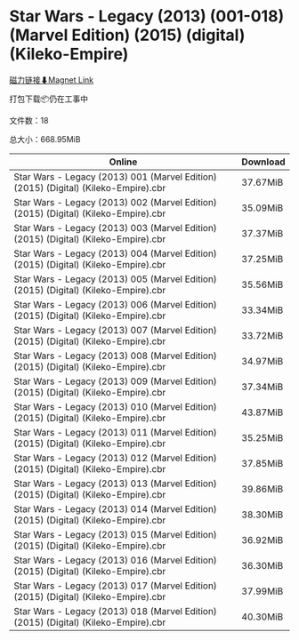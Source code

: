 # Star Wars - Legacy (2013) (001-018) (Marvel Edition) (2015) (digital) (Kileko-Empire)

[磁力链接⬇Magnet Link](magnet:?xt=urn:btih:60f51d67fd51934dc75192da3d8d096da6d37b8f&dn=Star%20Wars%20-%20Legacy%20%282013%29%20%28001-018%29%20%28Marvel%20Edition%29%20%282015%29%20%28digital%29%20%28Kileko-Empire%29)

打包下载📦仍在工事中

文件数：18

总大小：668.95MiB

Online | Download
--- | ---
Star Wars - Legacy (2013) 001 (Marvel Edition) (2015) (Digital) (Kileko-Empire).cbr | 37.67MiB
Star Wars - Legacy (2013) 002 (Marvel Edition) (2015) (Digital) (Kileko-Empire).cbr | 35.09MiB
Star Wars - Legacy (2013) 003 (Marvel Edition) (2015) (Digital) (Kileko-Empire).cbr | 37.37MiB
Star Wars - Legacy (2013) 004 (Marvel Edition) (2015) (Digital) (Kileko-Empire).cbr | 37.25MiB
Star Wars - Legacy (2013) 005 (Marvel Edition) (2015) (Digital) (Kileko-Empire).cbr | 35.56MiB
Star Wars - Legacy (2013) 006 (Marvel Edition) (2015) (Digital) (Kileko-Empire).cbr | 33.34MiB
Star Wars - Legacy (2013) 007 (Marvel Edition) (2015) (Digital) (Kileko-Empire).cbr | 33.72MiB
Star Wars - Legacy (2013) 008 (Marvel Edition) (2015) (Digital) (Kileko-Empire).cbr | 34.97MiB
Star Wars - Legacy (2013) 009 (Marvel Edition) (2015) (Digital) (Kileko-Empire).cbr | 37.34MiB
Star Wars - Legacy (2013) 010 (Marvel Edition) (2015) (Digital) (Kileko-Empire).cbr | 43.87MiB
Star Wars - Legacy (2013) 011 (Marvel Edition) (2015) (Digital) (Kileko-Empire).cbr | 35.25MiB
Star Wars - Legacy (2013) 012 (Marvel Edition) (2015) (Digital) (Kileko-Empire).cbr | 37.85MiB
Star Wars - Legacy (2013) 013 (Marvel Edition) (2015) (Digital) (Kileko-Empire).cbr | 39.86MiB
Star Wars - Legacy (2013) 014 (Marvel Edition) (2015) (Digital) (Kileko-Empire).cbr | 38.30MiB
Star Wars - Legacy (2013) 015 (Marvel Edition) (2015) (Digital) (Kileko-Empire).cbr | 36.92MiB
Star Wars - Legacy (2013) 016 (Marvel Edition) (2015) (Digital) (Kileko-Empire).cbr | 36.30MiB
Star Wars - Legacy (2013) 017 (Marvel Edition) (2015) (Digital) (Kileko-Empire).cbr | 37.99MiB
Star Wars - Legacy (2013) 018 (Marvel Edition) (2015) (Digital) (Kileko-Empire).cbr | 40.30MiB